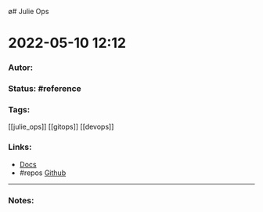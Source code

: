 ø# Julie Ops
# 2022-05-10 12:12
### Autor:
### Status: #reference
### Tags: 
[[julie_ops]] [[gitops]] [[devops]]
### Links:
* [Docs](https://julieops.readthedocs.io/en/3.x/index.html)
* #repos [Github](https://github.com/kafka-ops/julie)
---
### Notes:


